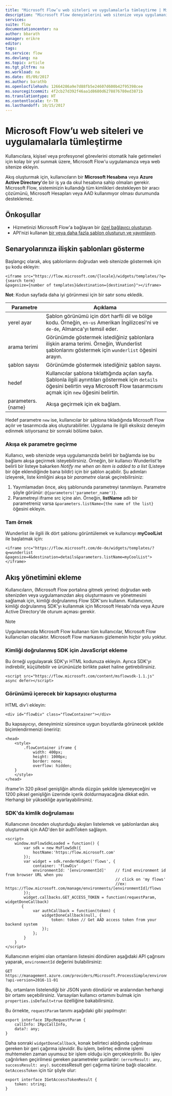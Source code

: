 ```yaml
---
title: "Microsoft Flow’u web siteleri ve uygulamalarla tümleştirme | Microsoft Docs"
description: "Microsoft Flow deneyimlerini web sitenize veya uygulamanıza ekleyin."
services: 
suite: flow
documentationcenter: na
author: bbarath
manager: erikre
editor: 
tags: 
ms.service: flow
ms.devlang: na
ms.topic: article
ms.tgt_pltfrm: na
ms.workload: na
ms.date: 05/09/2017
ms.author: barathb
ms.openlocfilehash: 12664286a9e7d88fb5e24607d600b42f95398cee
ms.sourcegitcommit: 4f2cb27d392f46aa1d8680d6278876780ed3871b
ms.translationtype: HT
ms.contentlocale: tr-TR
ms.lasthandoff: 10/15/2017
---
```

# <a name="integrate-microsoft-flow-with-websites-and-apps"></a>Microsoft Flow’u web siteleri ve uygulamalarla tümleştirme
Kullanıcılara, kişisel veya profesyonel görevlerini otomatik hale getirmeleri için kolay bir yol sunmak üzere, Microsoft Flow'u uygulamanıza veya web sitenize ekleyin.

Akış oluşturmak için, kullanıcıların bir **Microsoft Hesabına** veya **Azure Active Directory**'de bir iş ya da okul hesabına sahip olmaları gerekir. Microsoft Flow, sisteminizin kullandığı tüm kimlikleri destekleyen bir aracı çözümünü, Microsoft Hesapları veya AAD kullanmıyor olması durumunda desteklemez.

## <a name="prerequisites"></a>Önkoşullar
* Hizmetinizi Microsoft Flow'a bağlayan bir [özel bağlayıcı oluşturun](register-custom-api.md).
* API'nizi kullanan [bir veya daha fazla şablon oluşturun ve yayımlayın](publish-a-template.md).

## <a name="show-templates-for-your-scenarios"></a>Senaryolarınıza ilişkin şablonları gösterme
Başlangıç olarak, akış şablonlarını doğrudan web sitenizde göstermek için şu kodu ekleyin:

```
<iframe src="https://flow.microsoft.com/{locale}/widgets/templates/?q={search term}
&pagesize={number of templates}&destination={destination}"></iframe>
```

**Not**: Kodun sayfada daha iyi görünmesi için bir satır sonu ekledik.

| Parametre | Açıklama |
| --- | --- |
| yerel ayar |Şablon görünümü için dört harfli dil ve bölge kodu. Örneğin, `en-us` Amerikan İngilizcesi'ni ve `de-de`, Almanca'yı temsil eder. |
| arama terimi |Görünümde göstermek istediğiniz şablonlara ilişkin arama terimi. Örneğin, Wunderlist şablonlarını göstermek için `wunderlist` öğesini arayın. |
| şablon sayısı |Görünümde göstermek istediğiniz şablon sayısı. |
| hedef |Kullanıcılar şablona tıklattığında açılan sayfa. Şablonla ilgili ayrıntıları göstermek için `details` öğesini belirtin veya Microsoft Flow tasarımcısını açmak için `new` öğesini belirtin. |
| parameters.{name} |Akışa geçirmek için ek bağlam. |

Hedef parametre `new` ise, kullanıcılar bir şablona tıkladığında Microsoft Flow açılır ve tasarımcıda akış oluşturabilirler. Uygulama ile ilgili eksiksiz deneyim edinmek istiyorsanız bir sonraki bölüme bakın.

### <a name="passing-additional-parameters-to-the-flow"></a>Akışa ek parametre geçirme
Kullanıcı, web sitenizde veya uygulamanızda belirli bir bağlamda ise bu bağlamı akışa geçirmek isteyebilirsiniz. Örneğin, bir kullanıcı Wunderlist'te belirli bir listeye bakarken *Notify me when an item is added to a list* (Listeye bir öğe eklendiğinde bana bildir) için bir şablon açabilir. Şu adımları izleyerek, liste kimliğini akışa bir *parametre* olarak geçirebilirsiniz:

1. Yayımlamadan önce, akış şablonunda parametreyi tanımlayın. Parametre şöyle görünür: `@{parameters('parameter_name')}`.
2. Parametreyi iframe src içine alın. Örneğin, **listName** adlı bir parametreniz varsa `&parameters.listName={the name of the list}` öğesini ekleyin.

### <a name="full-sample"></a>Tam örnek
Wunderlist ile ilgili ilk dört şablonu görüntülemek ve kullanıcıyı **myCoolList** ile başlatmak için:

```
<iframe src="https://flow.microsoft.com/de-de/widgets/templates/?q=wunderlist
&pagesize=4&destination=details&parameters.listName=myCoolList"></iframe>
```

## <a name="embed-the-management-of-flows"></a>Akış yönetimini ekleme
Kullanıcıların, (Microsoft Flow portalına gitmek yerine) doğrudan web sitenizden veya uygulamanızdan akış oluşturmasını ve yönetmesini sağlamak için, kimliği doğrulanmış Flow SDK'sını kullanın. Kullanıcının, kimliği doğrulanmış SDK'yı kullanmak için Microsoft Hesabı'nda veya Azure Active Directory'de oturum açması gerekir.

> [!NOTE]
> Uygulamanızda Microsoft Flow kullanan tüm kullanıcılar, Microsoft Flow kullanıcıları olacaktır. Microsoft Flow markasını gizlemenin hiçbir yolu yoktur.
> 
> 

### <a name="include-the-javascript-for-the-authenticated-sdk"></a>Kimliği doğrulanmış SDK için JavaScript ekleme
Bu örneği uygulayarak SDK'yı HTML kodunuza ekleyin. Ayrıca SDK'yı indirebilir, küçültebilir ve ürününüzle birlikte paket haline getirebilirsiniz.

```
<script src="https://flow.microsoft.com/content/msflowsdk-1.1.js" async defer></script>
```

### <a name="create-a-container-to-contain-the-view"></a>Görünümü içerecek bir kapsayıcı oluşturma
HTML div'i ekleyin:

```
<div id="flowDiv" class="flowContainer"></div>
```

Bu kapsayıcıyı, deneyiminiz süresince uygun boyutlarda görünecek şekilde biçimlendirmenizi öneririz:

```
<head>
    <style>
        .flowContainer iframe {
            width: 400px;
            height: 1000px;
            border: none;
            overflow: hidden;
    }
    </style>
</head>
```

iframe'in 320 piksel genişliğin altında düzgün şekilde işlemeyeceğini ve 1200 piksel genişliğin üzerinde içerik doldurmayacağına dikkat edin. Herhangi bir yüksekliğe ayarlayabilirsiniz.

### <a name="authentication-against-the-sdk"></a>SDK'da kimlik doğrulaması
Kullanıcının önceden oluşturduğu akışları listelemek ve şablonlardan akış oluşturmak için AAD'den bir authToken sağlayın.

```
<script>
    window.msFlowSdkLoaded = function() {
        var sdk = new MsFlowSdk({
            hostName:'https:/flow.microsoft.com'
        });
        var widget = sdk.renderWidget('flows', {
            container: 'flowDiv'
            environmentId: '[environmentId]'    // find environment id from browser URL when you 
                                                // click on 'my flows'
                                                //ex: https://flow.microsoft.com/manage/environments/[environmentId]/flows
        });
        widget.callbacks.GET_ACCESS_TOKEN = function(requestParam, widgetDoneCallback)
       {
            var authCallback = function(token) {
                widgetDoneCallback(null, {
                    token: token // Get AAD access token from your backend system
                });
            };
        }
    }
</script>
```

Kullanıcının erişimi olan ortamların listesini döndüren aşağıdaki API çağrısını yaparak, `environmentId` değerini bulabilirsiniz:

```
GET https://management.azure.com/providers/Microsoft.ProcessSimple/environments
?api-version=2016-11-01 
```

Bu, ortamların listelendiği bir JSON yanıtı döndürür ve aralarından herhangi bir ortamı seçebilirsiniz. Varsayılan kullanıcı ortamını bulmak için `properties.isDefault=true` özelliğine bakabilirsiniz.

Bu örnekte, `requestParam` tanımı aşağıdaki gibi yapılmıştır:

```
export interface IRpcRequestParam {
    callInfo: IRpcCallInfo,
    data?: any;
}
```

Daha sonraki `widgetDoneCallback`, konak belirteci aldığında çağrılması gereken bir geri çağırma işlevidir. Bu işlem, belirteç edinme işlemi muhtemelen zaman uyumsuz bir işlem olduğu için gerçekleştirilir. Bu işlev çağrılırken geçirilmesi gereken parametreler şunlardır: `(errorResult: any, successResult: any)`. successResult geri çağırma türüne bağlı olacaktır. `GetAccessToken` için tür şöyle olur:

```
export interface IGetAccessTokenResult {
    token: string;
}
```
